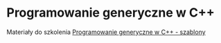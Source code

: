 # Programowanie generyczne w C++

Materiały do szkolenia [Programowanie generyczne w C++ - szablony](https://www.infotraining.pl/szkolenie/c-plus-plus/szablony)